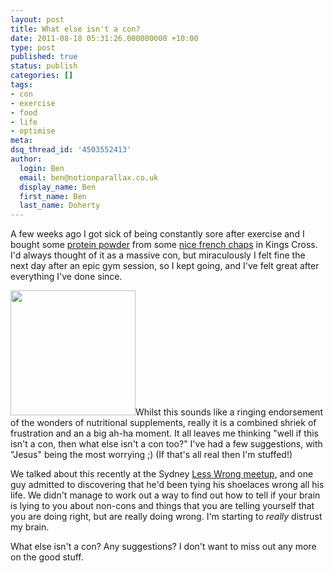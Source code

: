 ```yaml
---
layout: post
title: What else isn't a con?
date: 2011-08-18 05:31:26.000000000 +10:00
type: post
published: true
status: publish
categories: []
tags:
- con
- exercise
- food
- life
- optimise
meta:
dsq_thread_id: '4503552413'
author:
  login: Ben
  email: ben@notionparallax.co.uk
  display_name: Ben
  first_name: Ben
  last_name: Doherty
---
```

<p>A few weeks ago I got sick of being constantly sore after exercise and I bought some <a href="http://www.optimumnutrition.com/products/Platinum-Hydrowhey-p-271.html">protein powder</a> from some <a title="Health nuts" href="http://maps.google.com.au/maps?q=health+nuts+kings+cross&amp;ll=-33.875324,151.222748&amp;spn=0.002044,0.003962&amp;fb=1&amp;gl=au&amp;cid=0,0,11995746981336015269&amp;t=h&amp;z=19&amp;vpsrc=6">nice french chaps</a> in Kings Cross. I'd always thought of it as a massive con, but miraculously I felt fine the next day after an epic gym session, so I kept going, and I've felt great after everything I've done since.</p>
<p><img class="alignright" title="Protein from Wikipedia" src="{{ site.baseurl }}/assets/Protein_ARF1_PDB_1hur.png" alt="" width="200" />Whilst this sounds like a ringing endorsement of the wonders of nutritional supplements, really it is a combined shriek of frustration and an a big ah-ha moment. It all leaves me thinking "well if this isn't a con, then what else isn't a con too?" I've had a few suggestions, with "Jesus" being the most worrying ;) (If that's all real then I'm stuffed!)</p>
<p>We talked about this recently at the Sydney <a href="http://lesswrong.com/lw/6sl/meetup_a_new_sydney_meet_up/">Less Wrong meetup</a>, and one guy admitted to discovering that he'd been tying his shoelaces wrong all his life. We didn't manage to work out a way to find out how to tell if your brain is lying to you about non-cons and things that you are telling yourself that you are doing right, but are really doing wrong. I'm starting to <em>really</em> distrust my brain.</p>
<p>What else isn't a con? Any suggestions? I don't want to miss out any more on the good stuff.</p>
